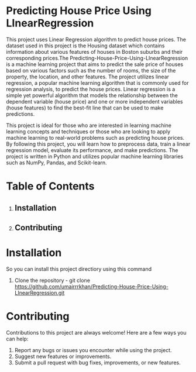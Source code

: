 # Predicting House Price Using LInearRegression
This project uses Linear Regression algorithm to predict house prices. The dataset used in this project is the Housing dataset which contains information about various features of houses in Boston suburbs and their corresponding prices.The Predicting-House-Price-Using-LInearRegression is a machine learning project that aims to predict the sale price of houses based on various factors such as the number of rooms, the size of the property, the location, and other features. The project utilizes linear regression, a popular machine learning algorithm that is commonly used for regression analysis, to predict the house prices. Linear regression is a simple yet powerful algorithm that models the relationship between the dependent variable (house price) and one or more independent variables (house features) to find the best-fit line that can be used to make predictions.

This project is ideal for those who are interested in learning machine learning concepts and techniques or those who are looking to apply machine learning to real-world problems such as predicting house prices. By following this project, you will learn how to preprocess data, train a linear regression model, evaluate its performance, and make predictions. The project is written in Python and utilizes popular machine learning libraries such as NumPy, Pandas, and Scikit-learn.

# Table of Contents
1. ## Installation
3. ## Contributing

# Installation 
So you can install this project directiory using this command
1. Clone the repository - git clone https://github.com/umairrrkhan/Predicting-House-Price-Using-LInearRegression.git

# Contributing
Contributions to this project are always welcome! Here are a few ways you can help:
1. Report any bugs or issues you encounter while using the project.
2. Suggest new features or improvements.
3. Submit a pull request with bug fixes, improvements, or new features.
